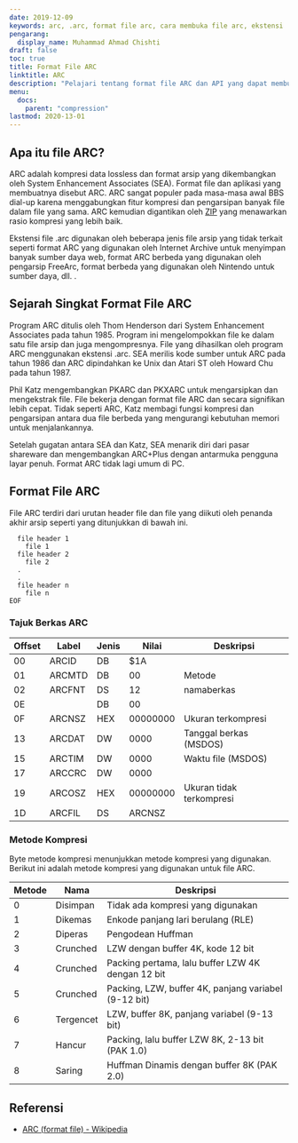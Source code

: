 ```yaml
---
date: 2019-12-09
keywords: arc, .arc, format file arc, cara membuka file arc, ekstensi .arc, ekstensi arc
pengarang:
  display_name: Muhammad Ahmad Chishti
draft: false
toc: true
title: Format File ARC
linktitle: ARC
description: "Pelajari tentang format file ARC dan API yang dapat membuat dan membuka file ARC."
menu:
  docs:
    parent: "compression"
lastmod: 2020-13-01
---
```


## Apa itu file ARC?

ARC adalah kompresi data lossless dan format arsip yang dikembangkan oleh System Enhancement Associates (SEA). Format file dan aplikasi yang membuatnya disebut ARC. ARC sangat populer pada masa-masa awal BBS dial-up karena menggabungkan fitur kompresi dan pengarsipan banyak file dalam file yang sama. ARC kemudian digantikan oleh [ZIP](/id/compression/zip/) yang menawarkan rasio kompresi yang lebih baik.

Ekstensi file .arc digunakan oleh beberapa jenis file arsip yang tidak terkait seperti format ARC yang digunakan oleh Internet Archive untuk menyimpan banyak sumber daya web, format ARC berbeda yang digunakan oleh pengarsip FreeArc, format berbeda yang digunakan oleh Nintendo untuk sumber daya, dll. .

## Sejarah Singkat Format File ARC

Program ARC ditulis oleh Thom Henderson dari System Enhancement Associates pada tahun 1985. Program ini mengelompokkan file ke dalam satu file arsip dan juga mengompresnya. File yang dihasilkan oleh program ARC menggunakan ekstensi .arc. SEA merilis kode sumber untuk ARC pada tahun 1986 dan ARC dipindahkan ke Unix dan Atari ST oleh Howard Chu pada tahun 1987.

Phil Katz mengembangkan PKARC dan PKXARC untuk mengarsipkan dan mengekstrak file. File bekerja dengan format file ARC dan secara signifikan lebih cepat. Tidak seperti ARC, Katz membagi fungsi kompresi dan pengarsipan antara dua file berbeda yang mengurangi kebutuhan memori untuk menjalankannya.

Setelah gugatan antara SEA dan Katz, SEA menarik diri dari pasar shareware dan mengembangkan ARC+Plus dengan antarmuka pengguna layar penuh. Format ARC tidak lagi umum di PC.

## Format File ARC

File ARC terdiri dari urutan header file dan file yang diikuti oleh penanda akhir arsip seperti yang ditunjukkan di bawah ini.

```console
  file header 1
    file 1
  file header 2
    file 2
  .
  .
  file header n
    file n
EOF
```

### Tajuk Berkas ARC ###

|Offset|Label|Jenis|Nilai|Deskripsi|
|---|---|---|---|---|
|00|ARCID |DB|$1A| |
|01|ARCMTD|DB|00|Metode|
|02|ARCFNT|DS|12|namaberkas|
|0E| |DB|00| |
|0F|ARCNSZ|HEX|00000000|Ukuran terkompresi|
|13|ARCDAT|DW|0000|Tanggal berkas (MSDOS)|
|15|ARCTIM|DW|0000|Waktu file (MSDOS)|
|17|ARCCRC|DW|0000| |
|19|ARCOSZ|HEX|00000000|Ukuran tidak terkompresi|
|1D|ARCFIL|DS|ARCNSZ| |

### Metode Kompresi ###

Byte metode kompresi menunjukkan metode kompresi yang digunakan. Berikut ini adalah metode kompresi yang digunakan untuk file ARC.

|Metode|Nama|Deskripsi|
|---|---|---|
|0|Disimpan|Tidak ada kompresi yang digunakan|
|1|Dikemas|Enkode panjang lari berulang (RLE)|
|2|Diperas|Pengodean Huffman|
|3|Crunched|LZW dengan buffer 4K, kode 12 bit|
|4|Crunched|Packing pertama, lalu buffer LZW 4K dengan 12 bit|
|5|Crunched|Packing, LZW, buffer 4K, panjang variabel (9-12 bit)|
|6|Tergencet|LZW, buffer 8K, panjang variabel (9-13 bit)|
|7|Hancur|Packing, lalu buffer LZW 8K, 2-13 bit (PAK 1.0)|
|8|Saring|Huffman Dinamis dengan buffer 8K (PAK 2.0)|

## Referensi

- [ARC (format file) - Wikipedia](https://en.wikipedia.org/wiki/ARC_(file_format))


